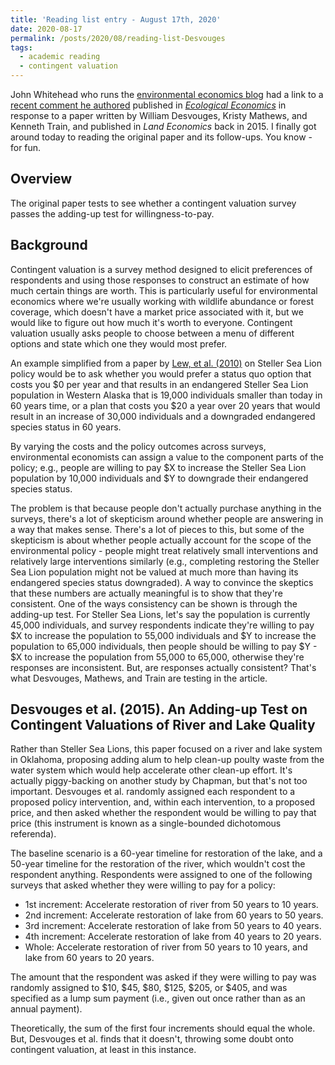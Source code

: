 ```yaml
---
title: 'Reading list entry - August 17th, 2020'
date: 2020-08-17
permalink: /posts/2020/08/reading-list-Desvouges
tags:
  - academic reading
  - contingent valuation
---
```


John Whitehead who runs the [environmental economics blog](https://www.env-econ.net/) had a link to a [recent comment he authored](https://doi.org/10.1016/j.ecolecon.2020.106768) published in [*Ecological Economics*](https://www.sciencedirect.com/journal/ecological-economics) in response to a paper written by William Desvouges, Kristy Mathews, and Kenneth Train, and published in *Land Economics* back in 2015.  I finally got around today to reading the original paper and its follow-ups. You know - for fun. 

## Overview
The original paper tests to see whether a contingent valuation survey passes the adding-up test for willingness-to-pay. 

## Background
Contingent valuation is a survey method designed to elicit preferences of respondents and using those responses to construct an estimate of how much certain things are worth. This is particularly useful for environmental economics where we're usually working with wildlife abundance or forest coverage, which doesn't have a market price associated with it, but we would like to figure out how much it's worth to everyone. Contingent valuation usually asks people to choose between a menu of different options and state which one they would most prefer. 

An example simplified from a paper by [Lew, et al. (2010)](https://www.journals.uchicago.edu/doi/full/10.5950/0738-1360-25.2.133?casa_token=vs0FyYT2eREAAAAA%3AXOIdQcS-YpIa4XDsoC3jurI7rxo2OL86-XXHMjYB5DzJ1PRmTdexqQgMg5H1AFJYVvJ1gU5Roz8) on Steller Sea Lion policy would be to ask whether you would prefer a status quo option that costs you $0 per year and that results in an endangered Steller Sea Lion population in Western Alaska that is 19,000 individuals smaller than today in 60 years time, or a plan that costs you $20 a year over 20 years that would result in an increase of 30,000 individuals and a downgraded endangered species status in 60 years. 

By varying the costs and the policy outcomes across surveys, environmental economists can assign a value to the component parts of the policy; e.g., people are willing to pay $X to increase the Steller Sea Lion population by 10,000 individuals and $Y to downgrade their endangered species status.

The problem is that because people don't actually purchase anything in the surveys, there's a lot of skepticism around whether people are answering in a way that makes sense. There's a lot of pieces to this, but some of the skepticism is about whether people actually account for the scope of the environmental policy - people might treat relatively small interventions and relatively large interventions similarly (e.g., completing restoring the Steller Sea Lion population might not be valued at much more than having its endangered species status downgraded). A way to convince the skeptics that these numbers are actually meaningful is to show that they're consistent. One of the ways consistency can be shown is through the adding-up test. For Steller Sea Lions, let's say the population is currently 45,000 individuals, and survey respondents indicate they're willing to pay $X to increase the population to 55,000 individuals and $Y to increase the population to 65,000 individuals, then people should be willing to pay $Y - $X to increase the population from 55,000 to 65,000, otherwise they're responses are inconsistent. But, are responses actually consistent? That's what Desvouges, Mathews, and Train are testing in the article. 

## Desvouges et al. (2015). An Adding-up Test on Contingent Valuations of River and Lake Quality
Rather than Steller Sea Lions, this paper focused on a river and lake system in Oklahoma, proposing adding alum to help clean-up poulty waste from the water system which would help accelerate other clean-up effort. It's actually piggy-backing on another study by Chapman, but that's not too important. Desvouges et al. randomly assigned each respondent to a proposed policy intervention, and, within each intervention, to a proposed price, and then asked whether the respondent would be willing to pay that price (this instrument is known as a single-bounded dichotomous referenda). 

The baseline scenario is a 60-year timeline for restoration of the lake, and a 50-year timeline for the restoration of the river, which wouldn't cost the respondent anything. Respondents were assigned to one of the following surveys that asked whether they were willing to pay for a policy:
* 1st increment: Accelerate restoration of river from 50 years to 10 years.
* 2nd increment: Accelerate restoration of lake from 60 years to 50 years.
* 3rd increment: Accelerate restoration of lake from 50 years to 40 years.
* 4th increment: Accelerate restoration of lake from 40 years to 20 years.
* Whole: Accelerate restoration of river from 50 years to 10 years, and lake from 60 years to 20 years.

The amount that the respondent was asked if they were willing to pay was randomly assigned to $10, $45, $80, $125, $205, or $405, and was specified as a lump sum payment (i.e., given out once rather than as an annual payment). 

Theoretically, the sum of the first four increments should equal the whole. But, Desvouges et al. finds that it doesn't, throwing some doubt onto contingent valuation, at least in this instance.
